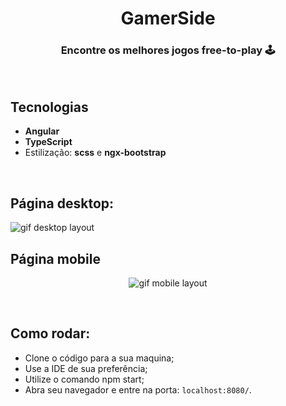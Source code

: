 <h1 align="center"> GamerSide </h1>


<h3 align="center">Encontre os melhores jogos free-to-play 🕹️</h3>

<br>

## Tecnologias 

- **Angular**
- **TypeScript**
- Estilização: **scss** e **ngx-bootstrap**

<br>

## Página desktop:

<img src="readme-img/desktop.gif" alt="gif desktop layout">

<br>

## Página mobile

<p align="center">
<img src="readme-img/mobile.gif" alt="gif mobile layout">
</p>

<br>

## Como rodar:

- Clone o código para a sua maquina;
- Use a IDE de sua preferência;
- Utilize o comando npm start;
- Abra seu navegador e entre na porta: `localhost:8080/`.



